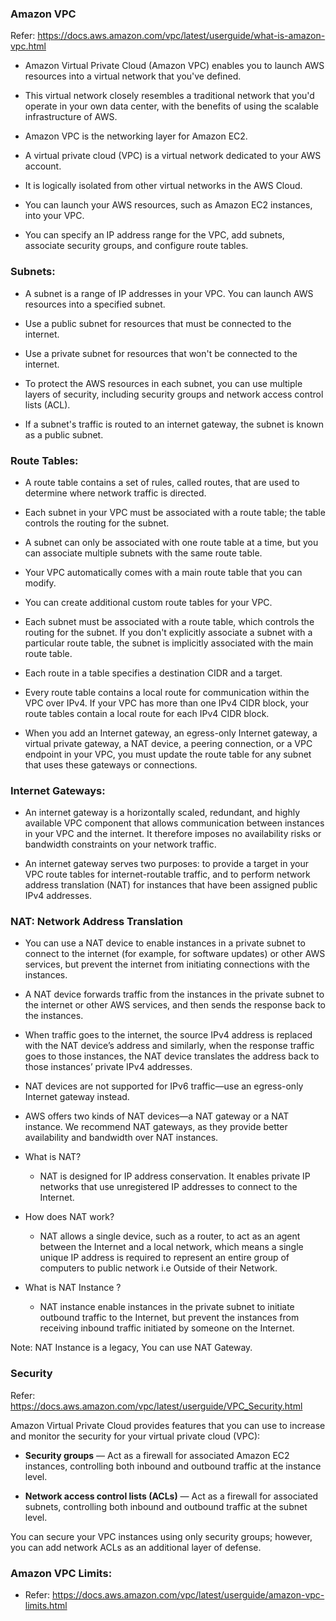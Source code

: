 ### Amazon VPC

Refer: https://docs.aws.amazon.com/vpc/latest/userguide/what-is-amazon-vpc.html

* Amazon Virtual Private Cloud (Amazon VPC) enables you to launch AWS resources into a virtual network that you've defined. 

* This virtual network closely resembles a traditional network that you'd operate in your own data center, with the benefits of using the scalable infrastructure of AWS.

* Amazon VPC is the networking layer for Amazon EC2. 

* A virtual private cloud (VPC) is a virtual network dedicated to your AWS account.

* It is logically isolated from other virtual networks in the AWS Cloud. 

* You can launch your AWS resources, such as Amazon EC2 instances, into your VPC. 

* You can specify an IP address range for the VPC, add subnets, associate security groups, and configure route tables.

### Subnets:

* A subnet is a range of IP addresses in your VPC. You can launch AWS resources into a specified subnet.

* Use a public subnet for resources that must be connected to the internet.

* Use a private subnet for resources that won't be connected to the internet.

* To protect the AWS resources in each subnet, you can use multiple layers of security, including security groups and network access control lists (ACL).

* If a subnet's traffic is routed to an internet gateway, the subnet is known as a public subnet. 

### Route Tables:

* A route table contains a set of rules, called routes, that are used to determine where network traffic is directed.

* Each subnet in your VPC must be associated with a route table; the table controls the routing for the subnet. 

* A subnet can only be associated with one route table at a time, but you can associate multiple subnets with the same route table.

* Your VPC automatically comes with a main route table that you can modify.

* You can create additional custom route tables for your VPC.

* Each subnet must be associated with a route table, which controls the routing for the subnet. If you don't explicitly associate a subnet with a particular route table, the subnet is implicitly associated with the main route table.

* Each route in a table specifies a destination CIDR and a target.

* Every route table contains a local route for communication within the VPC over IPv4. If your VPC has more than one IPv4 CIDR block, your route tables contain a local route for each IPv4 CIDR block.

* When you add an Internet gateway, an egress-only Internet gateway, a virtual private gateway, a NAT device, a peering connection, or a VPC endpoint in your VPC, you must update the route table for any subnet that uses these gateways or connections.

### Internet Gateways:

* An internet gateway is a horizontally scaled, redundant, and highly available VPC component that allows communication between instances in your VPC and the internet. It therefore imposes no availability risks or bandwidth constraints on your network traffic.

* An internet gateway serves two purposes: to provide a target in your VPC route tables for internet-routable traffic, and to perform network address translation (NAT) for instances that have been assigned public IPv4 addresses.

### NAT: Network Address Translation

* You can use a NAT device to enable instances in a private subnet to connect to the internet (for example, for software updates) or other AWS services, but prevent the internet from initiating connections with the instances.

* A NAT device forwards traffic from the instances in the private subnet to the internet or other AWS services, and then sends the response back to the instances. 

* When traffic goes to the internet, the source IPv4 address is replaced with the NAT device’s address and similarly, when the response traffic goes to those instances, the NAT device translates the address back to those instances’ private IPv4 addresses.

* NAT devices are not supported for IPv6 traffic—use an egress-only Internet gateway instead. 

* AWS offers two kinds of NAT devices—a NAT gateway or a NAT instance. We recommend NAT gateways, as they provide better availability and bandwidth over NAT instances.

* What is NAT?

    * NAT is designed for IP address conservation. It enables private IP networks that use unregistered IP addresses to connect to the Internet.

 * How does NAT work?

    * NAT allows a single device, such as a router, to act as an agent between the Internet and a local network, which means a single unique IP address is required to represent an entire group of computers to public network i.e Outside of their Network.

 * What is NAT Instance ?

    * NAT instance enable instances in the private subnet to initiate outbound traffic to the Internet, but prevent the instances from receiving inbound traffic initiated by someone on the Internet.

Note: NAT Instance is a legacy, You can use NAT Gateway.

### Security

Refer: https://docs.aws.amazon.com/vpc/latest/userguide/VPC_Security.html

Amazon Virtual Private Cloud provides features that you can use to increase and monitor the security for your virtual private cloud (VPC):

* **Security groups** — Act as a firewall for associated Amazon EC2 instances, controlling both inbound and outbound traffic at the instance level.

* **Network access control lists (ACLs)** — Act as a firewall for associated subnets, controlling both inbound and outbound traffic at the subnet level.

You can secure your VPC instances using only security groups; however, you can add network ACLs as an additional layer of defense.

### Amazon VPC Limits:

* Refer: https://docs.aws.amazon.com/vpc/latest/userguide/amazon-vpc-limits.html


